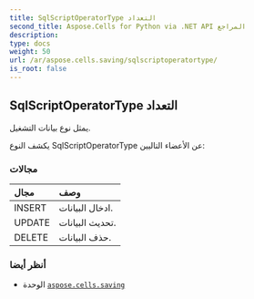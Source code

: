 ```yaml
---
title: SqlScriptOperatorType التعداد
second_title: Aspose.Cells for Python via .NET API المراجع
description:
type: docs
weight: 50
url: /ar/aspose.cells.saving/sqlscriptoperatortype/
is_root: false
---
```

##  SqlScriptOperatorType التعداد
يمثل نوع بيانات التشغيل.



يكشف النوع SqlScriptOperatorType عن الأعضاء التاليين:

###  مجالات
| مجال| وصف|
| :- | :- |
| INSERT | ادخال البيانات.|
| UPDATE | تحديث البيانات.|
| DELETE | حذف البيانات.|



###  أنظر أيضا
* الوحدة [`aspose.cells.saving`](..)
